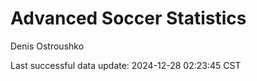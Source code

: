 # Advanced Soccer Statistics
Denis Ostroushko

<!-- gfm -->

Last successful data update: 2024-12-28 02:23:45 CST
